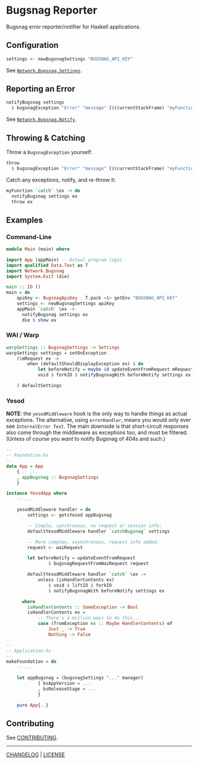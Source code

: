 # Bugsnag Reporter

Bugsnag error reporter/notifier for Haskell applications.

## Configuration

```hs
settings <- newBugsnagSettings "BUGSNAG_API_KEY"
```

See [`Network.Bugsnag.Settings`](#todo).

## Reporting an Error

```hs
notifyBugsnag settings
  $ bugsnagException "Error" "message" [$(currentStackFrame) "myFunction"]
```

See [`Network.Bugsnag.Notify`](#todo).

## Throwing & Catching

Throw a `BugsnagException` yourself:

```hs
throw
  $ bugsnagException "Error" "message" [$(currentStackFrame) "myFunction"]
```

Catch any exceptions, notify, and re-throw it:

```hs
myFunction `catch` \ex -> do
  notifyBugsnag settings ex
  throw ex
```

## Examples

### Command-Line

```hs
module Main (main) where

import App (appMain) -- Actual program logic
import qualified Data.Text as T
import Network.Bugsnag
import System.Exit (die)

main :: IO ()
main = do
    apiKey <- BugsnagApiKey . T.pack <$> getEnv "BUGSNAG_API_KEY"
    settings <- newBugsnagSettings apiKey
    appMain `catch` \ex ->
      notifyBugsnag settings ex
      die $ show ex
```

### WAI / Warp

```hs
warpSettings :: BugsnagSettings -> Settings
warpSettings settings = setOnException
    (\mRequest ex ->
        when (defaultShouldDisplayException ex) $ do
            let beforeNotify = maybe id updateEventFromRequest mRequest
            void $ forkIO $ notifyBugsnagWith beforeNotify settings ex

    ) defaultSettings
```

### Yesod

**NOTE**: the `yesodMiddleware` hook is the only way to handle things as actual
exceptions. The alternative, using `errorHandler`, means you would only ever see
`InternalError Text`. The main downside is that short-circuit responses also
come through the middleware as exceptions too, and must be filtered. (Unless of
course you *want* to notify Bugsnag of 404s and such.)

```hs
--
-- Foundation.hs
--
data App = App
    { -- ...
    , appBugsnag :: BugsnagSettings
    }

instance YesodApp where
    -- ...

    yesodMiddleware handler = do
        settings <- getsYesod appBugsnag

        -- Simple, synchronous, no request or session info:
        defaultYesodMiddleware handler `catchBugsnag` settings

        -- More complex, asynchronous, request info added:
        request <- waiRequest

        let beforeNotify = updateEventFromRequest
                $ bugsnagRequestFromWaiRequest request

        defaultYesodMiddleware handler `catch` \ex ->
            unless (isHandlerContents ex)
                $ void $ liftIO $ forkIO
                $ notifyBugsnagWith beforeNotify settings ex

      where
        isHandlerContents :: SomeException -> Bool
        isHandlerContents ex =
            -- There's a million ways to do this...
            case (fromException ex :: Maybe HandlerContents) of
                Just _ -> True
                Nothing -> False

--
-- Application.hs
--
makeFoundation = do
    -- ...

    let appBugsnag = (bugsnagSettings "..." manager)
            { bsAppVersion = ...
            , bsReleaseStage = ...
            }

    pure App{..}
```

## Contributing

See [CONTRIBUTING](./CONTRIBUTING.md).

---

[CHANGELOG](./CHANGELOG.md) | [LICENSE](./LICENSE)
